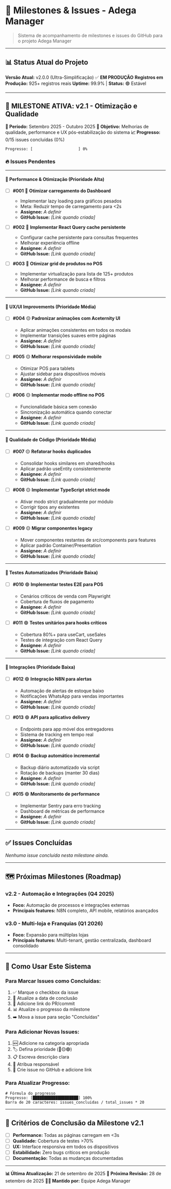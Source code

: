 # 🚀 Milestones & Issues - Adega Manager

> Sistema de acompanhamento de milestones e issues do GitHub para o projeto Adega Manager

---

## 📊 **Status Atual do Projeto**

**Versão Atual:** v2.0.0 (Ultra-Simplificação) ✅ **EM PRODUÇÃO**
**Registros em Produção:** 925+ registros reais
**Uptime:** 99.9% | **Status:** 🟢 Estável

---

## 🎯 **MILESTONE ATIVA: v2.1 - Otimização e Qualidade**

**📅 Período:** Setembro 2025 - Outubro 2025
**🎯 Objetivo:** Melhorias de qualidade, performance e UX pós-estabilização do sistema
**📈 Progresso:** 0/15 issues concluídas (0%)

```
Progresso: [                    ] 0%
```

### **🔥 Issues Pendentes**

---

#### **🚀 Performance & Otimização** (Prioridade Alta)

- [ ] **#001** 🔴 **Otimizar carregamento do Dashboard**
  - Implementar lazy loading para gráficos pesados
  - Meta: Reduzir tempo de carregamento para <2s
  - **Assignee:** _A definir_
  - **GitHub Issue:** _[Link quando criada]_

- [ ] **#002** 🔴 **Implementar React Query cache persistente**
  - Configurar cache persistente para consultas frequentes
  - Melhorar experiência offline
  - **Assignee:** _A definir_
  - **GitHub Issue:** _[Link quando criada]_

- [ ] **#003** 🔴 **Otimizar grid de produtos no POS**
  - Implementar virtualização para lista de 125+ produtos
  - Melhorar performance de busca e filtros
  - **Assignee:** _A definir_
  - **GitHub Issue:** _[Link quando criada]_

---

#### **🎨 UX/UI Improvements** (Prioridade Média)

- [ ] **#004** 🟡 **Padronizar animações com Aceternity UI**
  - Aplicar animações consistentes em todos os modais
  - Implementar transições suaves entre páginas
  - **Assignee:** _A definir_
  - **GitHub Issue:** _[Link quando criada]_

- [ ] **#005** 🟡 **Melhorar responsividade mobile**
  - Otimizar POS para tablets
  - Ajustar sidebar para dispositivos móveis
  - **Assignee:** _A definir_
  - **GitHub Issue:** _[Link quando criada]_

- [ ] **#006** 🟡 **Implementar modo offline no POS**
  - Funcionalidade básica sem conexão
  - Sincronização automática quando conectar
  - **Assignee:** _A definir_
  - **GitHub Issue:** _[Link quando criada]_

---

#### **🔧 Qualidade de Código** (Prioridade Média)

- [ ] **#007** 🟡 **Refatorar hooks duplicados**
  - Consolidar hooks similares em shared/hooks
  - Aplicar padrão useEntity consistentemente
  - **Assignee:** _A definir_
  - **GitHub Issue:** _[Link quando criada]_

- [ ] **#008** 🟡 **Implementar TypeScript strict mode**
  - Ativar modo strict gradualmente por módulo
  - Corrigir tipos any existentes
  - **Assignee:** _A definir_
  - **GitHub Issue:** _[Link quando criada]_

- [ ] **#009** 🟡 **Migrar componentes legacy**
  - Mover componentes restantes de src/components para features
  - Aplicar padrão Container/Presentation
  - **Assignee:** _A definir_
  - **GitHub Issue:** _[Link quando criada]_

---

#### **🧪 Testes Automatizados** (Prioridade Baixa)

- [ ] **#010** 🟢 **Implementar testes E2E para POS**
  - Cenários críticos de venda com Playwright
  - Cobertura de fluxos de pagamento
  - **Assignee:** _A definir_
  - **GitHub Issue:** _[Link quando criada]_

- [ ] **#011** 🟢 **Testes unitários para hooks críticos**
  - Cobertura 80%+ para useCart, useSales
  - Testes de integração com React Query
  - **Assignee:** _A definir_
  - **GitHub Issue:** _[Link quando criada]_

---

#### **🔗 Integrações** (Prioridade Baixa)

- [ ] **#012** 🟢 **Integração N8N para alertas**
  - Automação de alertas de estoque baixo
  - Notificações WhatsApp para vendas importantes
  - **Assignee:** _A definir_
  - **GitHub Issue:** _[Link quando criada]_

- [ ] **#013** 🟢 **API para aplicativo delivery**
  - Endpoints para app móvel dos entregadores
  - Sistema de tracking em tempo real
  - **Assignee:** _A definir_
  - **GitHub Issue:** _[Link quando criada]_

- [ ] **#014** 🟢 **Backup automático incremental**
  - Backup diário automatizado via script
  - Rotação de backups (manter 30 dias)
  - **Assignee:** _A definir_
  - **GitHub Issue:** _[Link quando criada]_

- [ ] **#015** 🟢 **Monitoramento de performance**
  - Implementar Sentry para erro tracking
  - Dashboard de métricas de performance
  - **Assignee:** _A definir_
  - **GitHub Issue:** _[Link quando criada]_

---

## ✅ **Issues Concluídas**

*Nenhuma issue concluída nesta milestone ainda.*

---

## 🗺️ **Próximas Milestones (Roadmap)**

### **v2.2 - Automação e Integrações** (Q4 2025)
- **Foco:** Automação de processos e integrações externas
- **Principais features:** N8N completo, API mobile, relatórios avançados

### **v3.0 - Multi-loja e Franquias** (Q1 2026)
- **Foco:** Expansão para múltiplas lojas
- **Principais features:** Multi-tenant, gestão centralizada, dashboard consolidado

---

## 📝 **Como Usar Este Sistema**

### **Para Marcar Issues como Concluídas:**
1. ✅ Marque o checkbox da issue
2. 📝 Atualize a data de conclusão
3. 🔗 Adicione link do PR/commit
4. 📊 Atualize o progresso da milestone
5. ➡️ Mova a issue para seção "Concluídas"

### **Para Adicionar Novas Issues:**
1. 🆕 Adicione na categoria apropriada
2. 🏷️ Defina prioridade (🔴🟡🟢)
3. 📋 Escreva descrição clara
4. 👤 Atribua responsável
5. 🔗 Crie issue no GitHub e adicione link

### **Para Atualizar Progresso:**
```
# Fórmula do progresso
Progresso: [████████████████████] 100%
Barra de 20 caracteres: issues_concluidas / total_issues * 20
```

---

## 🎯 **Critérios de Conclusão da Milestone v2.1**

- [ ] **Performance:** Todas as páginas carregam em <3s
- [ ] **Qualidade:** Cobertura de testes >70%
- [ ] **UX:** Interface responsiva em todos os dispositivos
- [ ] **Estabilidade:** Zero bugs críticos em produção
- [ ] **Documentação:** Todas as mudanças documentadas

---

**📊 Última Atualização:** 21 de setembro de 2025
**🔄 Próxima Revisão:** 28 de setembro de 2025
**👨‍💻 Mantido por:** Equipe Adega Manager